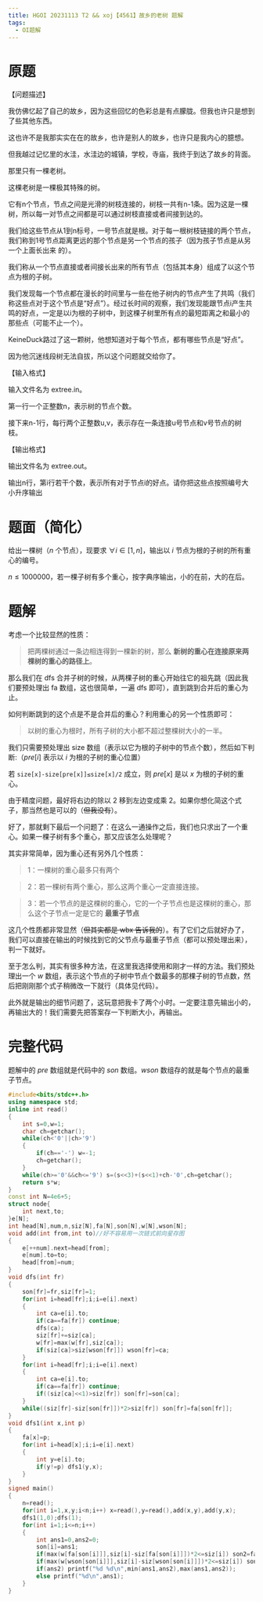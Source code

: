 ```yaml
---
title: HGOI 20231113 T2 && xoj【4561】故乡的老树 题解
tags:
  - OI题解
---
```

# 原题
【问题描述】

我仿佛忆起了自己的故乡，因为这些回忆的色彩总是有点朦胧。但我也许只是想到了些其他东西。

这也许不是我那实实在在的故乡，也许是别人的故乡，也许只是我内心的臆想。

但我越过记忆里的水洼，水洼边的城镇，学校，寺庙，我终于到达了故乡的背面。

那里只有一棵老树。


这棵老树是一棵极其特殊的树。

它有n个节点，节点之间是光滑的树枝连接的，树枝一共有n-1条。因为这是一棵树，所以每一对节点之间都是可以通过树枝直接或者间接到达的。

我们给这些节点从1到n标号，一号节点就是根。对于每一根树枝链接的两个节点，我们称到1号节点距离更远的那个节点是另一个节点的孩子（因为孩子节点是从另一个上面长出来
的）。

我们称从一个节点直接或者间接长出来的所有节点（包括其本身）组成了以这个节点为根的子树。

我们发现每一个节点都在漫长的时间里与一些在他子树内的节点产生了共鸣（我们称这些点对于这个节点是“好点”）。经过长时间的观察，我们发现能跟节点i产生共鸣的好点，一定是以i为根的子树中，到这棵子树里所有点的最短距离之和最小的那些点（可能不止一个）。

KeineDuck路过了这一颗树，他想知道对于每个节点，都有哪些节点是“好点”。

因为他沉迷线段树无法自拔，所以这个问题就交给你了。

【输入格式】

输入文件名为 extree.in。

第一行一个正整数n，表示树的节点个数。

接下来n-1行，每行两个正整数u,v，表示存在一条连接u号节点和v号节点的树枝。

【输出格式】

输出文件名为 extree.out。

输出n行，第i行若干个数，表示所有对于节点i的好点。请你把这些点按照编号大小升序输出
# 题面（简化）
给出一棵树（$n$ 个节点），现要求 $\forall i\in[1,n]$，输出以 $i$ 节点为根的子树的所有重心的编号。

$n≤1000000$，若一棵子树有多个重心，按字典序输出，小的在前，大的在后。
# 题解
考虑一个比较显然的性质：

> 把两棵树通过一条边相连得到一棵新的树，那么 **新树的重心在连接原来两棵树的重心的路径上**。

那么我们在 dfs 合并子树的时候，从两棵子树的重心开始往它的祖先跳（因此我们要预处理出 fa 数组，这也很简单，一遍 dfs 即可），直到跳到合并后的重心为止。

如何判断跳到的这个点是不是合并后的重心？利用重心的另一个性质即可：

> 以树的重心为根时，所有子树的大小都不超过整棵树大小的一半。

我们只需要预处理出 size 数组（表示以它为根的子树中的节点个数），然后如下判断:（$pre[i]$ 表示以 $i$ 为根的子树的重心位置）

若 `size[x]-size[pre[x]]≤size[x]/2` 成立，则 $pre[x]$ 是以 $x$ 为根的子树的重心。

由于精度问题，最好将右边的除以 $2$ 移到左边变成乘 $2$。如果你想化简这个式子，那当然也是可以的（~~但我没有~~）。

好了，那就剩下最后一个问题了：在这么一通操作之后，我们也只求出了一个重心。如果一棵子树有多个重心，那又应该怎么处理呢？

其实非常简单，因为重心还有另外几个性质：

>  1：一棵树的重心最多只有两个

>  2：若一棵树有两个重心，那么这两个重心一定直接连接。

>  3：若一个节点的是这棵树的重心，它的一个子节点也是这棵树的重心，那么这个子节点一定是它的 **最重子节点**

这几个性质都非常显然（~~但其实都是 wbx 告诉我的~~）。有了它们之后就好办了，我们可以直接在输出的时候找到它的父节点与最重子节点（都可以预处理出来），判一下就好。

至于怎么判，其实有很多种方法，在这里我选择使用和刚才一样的方法。我们预处理出一个 $w$ 数组，表示这个节点的子树中节点个数最多的那棵子树的节点数，然后把刚刚那个式子稍微改一下就行（具体见代码）。

此外就是输出的细节问题了，这玩意把我卡了两个小时。一定要注意先输出小的，再输出大的！我们需要先把答案存一下判断大小，再输出。

# 完整代码
题解中的 $pre$ 数组就是代码中的 $son$ 数组。$wson$ 数组存的就是每个节点的最重子节点。
```cpp
#include<bits/stdc++.h>
using namespace std;
inline int read()
{
	int s=0,w=1;
	char ch=getchar();
	while(ch<'0'||ch>'9')
	{
		if(ch=='-') w=-1;
		ch=getchar();
	}
	while(ch>='0'&&ch<='9') s=(s<<3)+(s<<1)+ch-'0',ch=getchar();
	return s*w;
}
const int N=4e6+5;
struct node{
    int next,to;
}e[N];
int head[N],num,n,siz[N],fa[N],son[N],w[N],wson[N];
void add(int from,int to)//好不容易用一次链式前向星存图
{
    e[++num].next=head[from];
    e[num].to=to;
    head[from]=num;
}
void dfs(int fr)
{
    son[fr]=fr,siz[fr]=1;
    for(int i=head[fr];i;i=e[i].next)
    {
        int ca=e[i].to;
        if(ca==fa[fr]) continue;
        dfs(ca);
        siz[fr]+=siz[ca];
        w[fr]=max(w[fr],siz[ca]);
        if(siz[ca]>siz[wson[fr]]) wson[fr]=ca;
    }
    for(int i=head[fr];i;i=e[i].next)
    {
        int ca=e[i].to;
        if(ca==fa[fr]) continue;
        if((siz[ca]<<1)>siz[fr]) son[fr]=son[ca];
    }
    while((siz[fr]-siz[son[fr]])*2>siz[fr]) son[fr]=fa[son[fr]];
}
void dfs1(int x,int p)
{
	fa[x]=p;
	for(int i=head[x];i;i=e[i].next)
	{
		int y=e[i].to;
		if(y!=p) dfs1(y,x);
	}
}
signed main()
{
    n=read();
    for(int i=1,x,y;i<n;i++) x=read(),y=read(),add(x,y),add(y,x);
    dfs1(1,0);dfs(1);
    for(int i=1;i<=n;i++)
    {
        int ans1=0,ans2=0;
        son[i]=ans1;
        if(max(w[fa[son[i]]],siz[i]-siz[fa[son[i]]])*2<=siz[i]) son2=fa[son[i]];//可以注意一下这两行判断
        if(max(w[wson[son[i]]],siz[i]-siz[wson[son[i]]])*2<=siz[i]) son2=wson[son[i]];
        if(ans2) printf("%d %d\n",min(ans1,ans2),max(ans1,ans2));
        else printf("%d\n",ans1);
    }
}

``````



